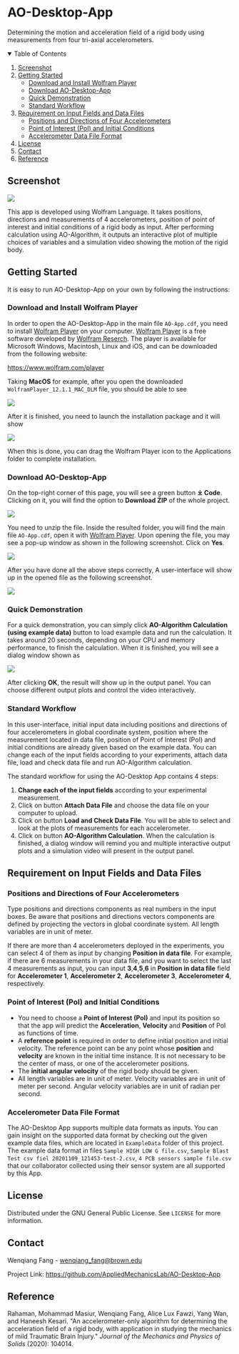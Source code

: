 # AO-Desktop-App

Determining the motion and acceleration field of a rigid body using measurements from four tri-axial accelerometers.


<!-- TABLE OF CONTENTS -->
<details open="open">
  <summary>Table of Contents</summary>
  <ol>
    <li>
      <a href="#screenshot">Screenshot</a>
    </li>
    <li>
      <a href="#getting-started">Getting Started</a>
      <ul>
        <li><a href="#download-and-install-wolfram-player">Download and Install Wolfram Player</a></li>
        <li><a href="#download-ao-desktop-app">Download AO-Desktop-App</a></li>
        <li><a href="#quick-demonstration">Quick Demonstration</a></li>
        <li><a href="#standard-workflow">Standard Workflow</a></li>
      </ul>
    </li>
    <li>
      <a href="#requirement-on-input-fields-and-data-files">Requirement on Input Fields and Data Files</a>
      <ul>
        <li><a href="#positions-and-directions-of-four-accelerometers">Positions and Directions of Four Accelerometers</a></li>
        <li><a href="#point-of-interest-poi-and-initial-conditions">Point of Interest (PoI) and Initial Conditions</a></li>
        <li><a href="#accelerometer-data-file-format">Accelerometer Data File Format</a></li>
      </ul>
    </li>
    <li><a href="#license">License</a></li>
    <li><a href="#contact">Contact</a></li>
    <li><a href="#reference">Reference</a></li>
  </ol>
</details>

## Screenshot
![](images/App_ScreenShot.png)

This app is developed using Wolfram Language. It takes positions, directions and measurements of 4 accelerometers, position of point of interest and initial conditions of a rigid body as input. After performing calculation using AO-Algorithm, it outputs an interactive plot of multiple choices of variables and a simulation video showing the motion of the rigid body.

## Getting Started
It is easy to run AO-Desktop-App on your own by following the instructions:

### Download and Install Wolfram Player
In order to open the AO-Desktop-App in the main file `AO-App.cdf`, you need to install [Wolfram Player](https://www.wolfram.com/player/) on your computer. [Wolfram Player](https://www.wolfram.com/player/) is a free software developed by [Wolfram Reserch](https://en.wikipedia.org/wiki/Wolfram_Research). The player is available for Microsoft Windows, Macintosh, Linux and iOS, and can be downloaded from the following website:

https://www.wolfram.com/player

Taking **MacOS** for example, after you open the downloaded `WolframPlayer_12.1.1_MAC_DLM` file, you should be able to see

![](images/DownloadManager.png)

After it is finished, you need to launch the installation package and it will show

![](images/Installation.png)

When this is done, you can drag the Wolfram Player icon to the Applications folder to complete installation.

### Download AO-Desktop-App

On the top-right corner of this page, you will see a green button **⤓ Code**. Clicking on it, you will find the option to **Download ZIP** of the whole project.

![](images/DownloadApp.png)

You need to unzip the file. Inside the resulted folder, you will find the main file `AO-App.cdf`, open it with [Wolfram Player](https://www.wolfram.com/player/). Upon opening the file, you may see a pop-up window as shown in the following screenshot. Click on **Yes**.

![](images/Initialization.png)

After you have done all the above steps correctly, A user-interface will show up in the opened file as the following screenshot.

![](images/GUI.png)

### Quick Demonstration

For a quick demonstration, you can simply click **AO-Algorithm Calculation (using example data)** button to load example data and run the calculation. It takes around 20 seconds, depending on your CPU and memory performance, to finish the calculation. When it is finished, you will see a dialog window shown as

![](images/CalculationDone.png)

After clicking **OK**, the result will show up in the output panel. You can choose different output plots and control the video interactively.

### Standard Workflow

In this user-interface, initial input data including positions and directions of four accelerometers in global coordinate system, position where the measurement located in data file, position of Point of Interest (PoI) and initial conditions are already given based on the example data. You can change each of the input fields according to your experiments, attach data file, load and check data file and run AO-Algorithm calculation.

The standard workflow for using the AO-Desktop App contains 4 steps:
1. **Change each of the input fields** according to your experimental measurement.
2. Click on button **Attach Data File** and choose the data file on your computer to upload.
3. Click on button **Load and Check Data File**. You will be able to select and look at the plots of measurements for each accelerometer.
4. Click on button **AO-Algorithm Calculation**. When the calculation is finished, a dialog window will remind you and multiple interactive output plots and a simulation video will present in the output panel.

## Requirement on Input Fields and Data Files

### Positions and Directions of Four Accelerometers
Type positions and directions components as real numbers in the input boxes. Be aware that positions and directions vectors components are defined by projecting the vectors in global coordinate system. All length variables are in unit of meter.

If there are more than 4 accelerometers deployed in the experiments, you can select 4 of them as input by changing **Position in data file**. For example, if there are 6 measurements in your data file, and you want to select the last 4 measurements as input, you can input **3**,**4**,**5**,**6** in **Position in data file** field for **Accelerometer 1**, **Accelerometer 2**, **Accelerometer 3**, **Accelerometer 4**, respectively.

### Point of Interest (PoI) and Initial Conditions
* You need to choose a **Point of Interest (PoI)** and input its position so that the app will predict the **Acceleration**, **Velocity** and **Position** of PoI as functions of time.
* A **reference point** is required in order to define initial position and initial velocity. The reference point can be any point whose **position** and **velocity** are known in the initial time instance. It is not necessary to be the center of mass, or one of the accelerometer positions.
* The **initial angular velocity** of the rigid body should be given.
* All length variables are in unit of meter. Velocity variables are in unit of meter per second. Angular velocity variables are in unit of radian per second.

### Accelerometer Data File Format
The AO-Desktop App supports multiple data formats as inputs. You can gain insight on the supported data format by checking out the given example data files, which are located in `ExampleData` folder of this project. The example data format in files `Sample HIGH LOW G file.csv`, `Sample Blast Test csv fiel 20201109_121453-test-2.csv`, `4 PCB sensors sample file.csv` that our collaborator collected using their sensor system are all supported by this App.

## License
Distributed under the GNU General Public License. See `LICENSE` for more information.
## Contact
Wenqiang Fang - wenqiang_fang@brown.edu

Project Link: https://github.com/AppliedMechanicsLab/AO-Desktop-App
## Reference
Rahaman, Mohammad Masiur, Wenqiang Fang, Alice Lux Fawzi, Yang Wan, and Haneesh Kesari. "An accelerometer-only algorithm for determining the acceleration field of a rigid body, with application in studying the mechanics of mild Traumatic Brain Injury." *Journal of the Mechanics and Physics of Solids* (2020): 104014.
